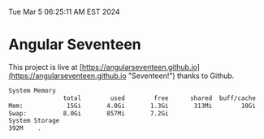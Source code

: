 Tue Mar  5 06:25:11 AM EST 2024

# Angular Seventeen


This project is live at [https://angularseventeen.github.io](https://angularseventeen.github.io "Seventeen!") thanks to Github.

```bash
System Memory
               total        used        free      shared  buff/cache   available
Mem:            15Gi       4.0Gi       1.3Gi       313Mi        10Gi        11Gi
Swap:          8.0Gi       857Mi       7.2Gi
System Storage
392M	.
```
```bash
